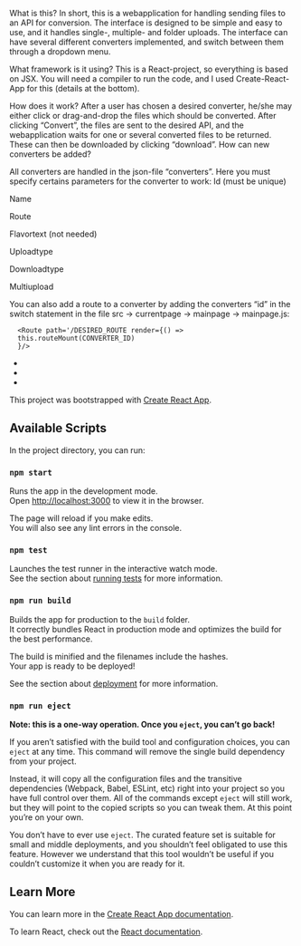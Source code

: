 What is this?
In short, this is a webapplication for handling sending files to an API for conversion. The interface is designed to be simple and easy to use, and it handles single-, multiple- and folder uploads. The interface can have several different converters implemented, and switch between them through a dropdown menu.

What framework is it using?
This is a React-project, so everything is based on JSX. You will need a compiler to run the code, and I used Create-React-App for this (details at the bottom).

How does it work?
After a user has chosen a desired converter, he/she may either click or drag-and-drop the files which should be converted. After clicking “Convert”, the files are sent to the desired API, and the webapplication waits for one or several converted files to be returned. These can then be downloaded by clicking “download”. 
How can new converters be added?


All converters are handled in the json-file “converters”. Here you must specify certains parameters for the converter to work:
Id (must be unique)

Name

Route

Flavortext (not needed)

Uploadtype

Downloadtype

Multiupload


You can also add a route to a converter by adding the converters “id” in the switch statement in the file src -> currentpage -> mainpage -> mainpage.js:

	  <Route path='/DESIRED_ROUTE render={() => 
	  this.routeMount(CONVERTER_ID)
	  }/>






-
-
-
This project was bootstrapped with [Create React App](https://github.com/facebook/create-react-app).

## Available Scripts

In the project directory, you can run:

### `npm start`

Runs the app in the development mode.<br>
Open [http://localhost:3000](http://localhost:3000) to view it in the browser.

The page will reload if you make edits.<br>
You will also see any lint errors in the console.

### `npm test`

Launches the test runner in the interactive watch mode.<br>
See the section about [running tests](https://facebook.github.io/create-react-app/docs/running-tests) for more information.

### `npm run build`

Builds the app for production to the `build` folder.<br>
It correctly bundles React in production mode and optimizes the build for the best performance.

The build is minified and the filenames include the hashes.<br>
Your app is ready to be deployed!

See the section about [deployment](https://facebook.github.io/create-react-app/docs/deployment) for more information.

### `npm run eject`

**Note: this is a one-way operation. Once you `eject`, you can’t go back!**

If you aren’t satisfied with the build tool and configuration choices, you can `eject` at any time. This command will remove the single build dependency from your project.

Instead, it will copy all the configuration files and the transitive dependencies (Webpack, Babel, ESLint, etc) right into your project so you have full control over them. All of the commands except `eject` will still work, but they will point to the copied scripts so you can tweak them. At this point you’re on your own.

You don’t have to ever use `eject`. The curated feature set is suitable for small and middle deployments, and you shouldn’t feel obligated to use this feature. However we understand that this tool wouldn’t be useful if you couldn’t customize it when you are ready for it.

## Learn More

You can learn more in the [Create React App documentation](https://facebook.github.io/create-react-app/docs/getting-started).

To learn React, check out the [React documentation](https://reactjs.org/).
